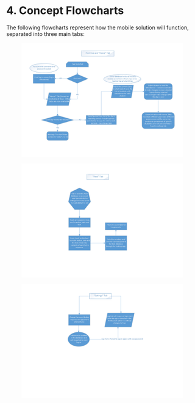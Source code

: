 # 4. Concept Flowcharts

The following flowcharts represent how the mobile solution will function, separated into three main tabs:

<figure><img src=".gitbook/assets/Basic-model_1st Tab.png" alt=""><figcaption></figcaption></figure>

<figure><img src=".gitbook/assets/Basic-model_Feed Tab (1).png" alt=""><figcaption></figcaption></figure>

<figure><img src=".gitbook/assets/Basic-model_Settings Tab (1).png" alt=""><figcaption></figcaption></figure>
